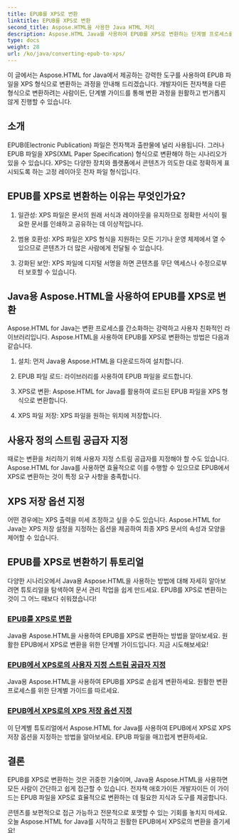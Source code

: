 ```yaml
---
title: EPUB를 XPS로 변환
linktitle: EPUB를 XPS로 변환
second_title: Aspose.HTML을 사용한 Java HTML 처리
description: Aspose.HTML Java를 사용하여 EPUB를 XPS로 변환하는 단계별 프로세스를 알아보세요. 변환을 위한 사용자 지정 스트림 공급자와 XPS 저장 옵션을 지정하는 방법을 알아보세요.
type: docs
weight: 28
url: /ko/java/converting-epub-to-xps/
---
```


이 글에서는 Aspose.HTML for Java에서 제공하는 강력한 도구를 사용하여 EPUB 파일을 XPS 형식으로 변환하는 과정을 안내해 드리겠습니다. 개발자이든 전자책을 다른 형식으로 변환하려는 사람이든, 단계별 가이드를 통해 변환 과정을 원활하고 번거롭지 않게 진행할 수 있습니다.

## 소개

EPUB(Electronic Publication) 파일은 전자책과 출판물에 널리 사용됩니다. 그러나 EPUB 파일을 XPS(XML Paper Specification) 형식으로 변환해야 하는 시나리오가 있을 수 있습니다. XPS는 다양한 장치와 플랫폼에서 콘텐츠가 의도한 대로 정확하게 표시되도록 하는 고정 레이아웃 전자 파일 형식입니다.

## EPUB를 XPS로 변환하는 이유는 무엇인가요?

1. 일관성: XPS 파일은 문서의 원래 서식과 레이아웃을 유지하므로 정확한 서식이 필요한 문서를 인쇄하고 공유하는 데 이상적입니다.

2. 범용 호환성: XPS 파일은 XPS 형식을 지원하는 모든 기기나 운영 체제에서 열 수 있으므로 콘텐츠가 더 많은 사람에게 전달될 수 있습니다.

3. 강화된 보안: XPS 파일에 디지털 서명을 하면 콘텐츠를 무단 액세스나 수정으로부터 보호할 수 있습니다.

## Java용 Aspose.HTML을 사용하여 EPUB를 XPS로 변환

Aspose.HTML for Java는 변환 프로세스를 간소화하는 강력하고 사용자 친화적인 라이브러리입니다. Aspose.HTML을 사용하여 EPUB를 XPS로 변환하는 방법은 다음과 같습니다.

1. 설치: 먼저 Java용 Aspose.HTML을 다운로드하여 설치합니다.

2. EPUB 파일 로드: 라이브러리를 사용하여 EPUB 파일을 로드합니다.

3. XPS로 변환: Aspose.HTML for Java를 활용하여 로드된 EPUB 파일을 XPS 형식으로 변환합니다.

4. XPS 파일 저장: XPS 파일을 원하는 위치에 저장합니다.

## 사용자 정의 스트림 공급자 지정

때로는 변환을 처리하기 위해 사용자 지정 스트림 공급자를 지정해야 할 수도 있습니다. Aspose.HTML for Java를 사용하면 효율적으로 이를 수행할 수 있으므로 EPUB에서 XPS로 변환하는 것이 특정 요구 사항을 충족합니다.

## XPS 저장 옵션 지정

어떤 경우에는 XPS 출력을 미세 조정하고 싶을 수도 있습니다. Aspose.HTML for Java는 XPS 저장 설정을 지정하는 옵션을 제공하여 최종 XPS 문서의 속성과 모양을 제어할 수 있습니다.

## EPUB를 XPS로 변환하기 튜토리얼
다양한 시나리오에서 Java용 Aspose.HTML을 사용하는 방법에 대해 자세히 알아보려면 튜토리얼을 탐색하여 문서 관리 작업을 쉽게 만드세요. EPUB를 XPS로 변환하는 것이 그 어느 때보다 쉬워졌습니다!
### [EPUB를 XPS로 변환](./convert-epub-to-xps/)
Java용 Aspose.HTML을 사용하여 EPUB를 XPS로 변환하는 방법을 알아보세요. 원활한 EPUB에서 XPS로 변환을 위한 단계별 가이드입니다. 지금 시도해보세요!
### [EPUB에서 XPS로의 사용자 지정 스트림 공급자 지정](./convert-epub-to-xps-specify-custom-stream-provider/)
Java용 Aspose.HTML을 사용하여 EPUB를 XPS로 손쉽게 변환하세요. 원활한 변환 프로세스를 위한 단계별 가이드를 따르세요.
### [EPUB에서 XPS로의 XPS 저장 옵션 지정](./convert-epub-to-xps-specify-xps-save-options/)
이 단계별 튜토리얼에서 Aspose.HTML for Java를 사용하여 EPUB에서 XPS로 XPS 저장 옵션을 지정하는 방법을 알아보세요. EPUB 파일을 매끄럽게 변환하세요.

## 결론

EPUB를 XPS로 변환하는 것은 귀중한 기술이며, Java용 Aspose.HTML을 사용하면 모든 사람이 간단하고 쉽게 접근할 수 있습니다. 전자책 애호가이든 개발자이든 이 가이드는 EPUB 파일을 XPS로 효율적으로 변환하는 데 필요한 지식과 도구를 제공합니다.

콘텐츠를 보편적으로 접근 가능하고 전문적으로 포맷할 수 있는 기회를 놓치지 마세요. 오늘 Aspose.HTML for Java를 시작하고 원활한 EPUB에서 XPS로의 변환을 즐기세요!